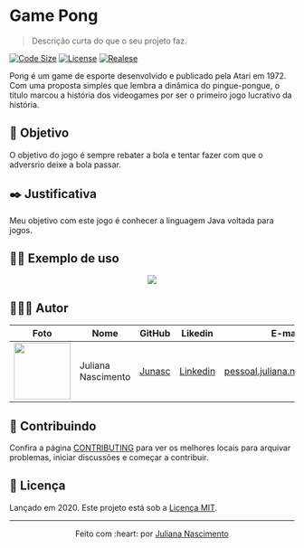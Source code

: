 # Game Pong
> Descrição curta do que o seu projeto faz.

[![Code Size][code-size]][code-url]
[![License][MIT-license]][MIT-url]
[![Realese][version]][version-url]

Pong é um game de esporte desenvolvido e publicado pela Atari em 1972. Com uma proposta simples que lembra a dinâmica do pingue-pongue, o título marcou a história dos videogames por ser o primeiro jogo lucrativo da história.


## 🎯 Objetivo

O objetivo do jogo é sempre rebater a bola e tentar fazer com que o adversrio deixe a bola passar.

## ✒️ Justificativa

Meu objetivo com este jogo é conhecer a linguagem Java voltada para jogos.


## 👨‍🏫 Exemplo de uso

<p align="center">
  <img src="./.github/gameplay.gif">
</p>

## 👨🏼‍💻 Autor

Foto | Nome | GitHub | Likedin | E-mail
---- | ---- | ------ | ------- | ------
<img src="https://avatars.githubusercontent.com/u/67393173?s=400&u=a5031581a69834b8a34a0246c3ff8174d68964da&v=4" width="100px"> | Juliana Nascimento | [Junasc](https://github.com/Junasc) | [Linkedin](https://www.linkedin.com/in/juliana-nascimento18/) | pessoal.juliana.n@gmail.com

## 🤝 Contribuindo

Confira a página [CONTRIBUTING](.github/CONTRIBUTING-PT-BR.md) para ver os melhores locais para arquivar problemas, iniciar discussões e começar a contribuir.

## 📃 Licença

Lançado em 2020.
Este projeto está sob a [Licença MIT](./LICENSE.md).

---

<p align="center">
    Feito com :heart: por <a href="https://github.com/Junasc">Juliana Nascimento</a>
</p>

<!-- Markdown link & img dfn's -->
[code-size]: https://img.shields.io/github/languages/code-size/gcairesdev/project-template
[code-url]: https://github.com/gcairesdev/project-template

[MIT-license]: https://img.shields.io/github/license/gcairesdev/project-template
[MIT-url]: https://github.com/gcairesdev/project-template/blob/master/LICENSE.md

[version]: https://img.shields.io/github/v/release/gcairesdev/project-template?include_prereleases
[version-url]: https://github.com/gcairesdev/project-template
